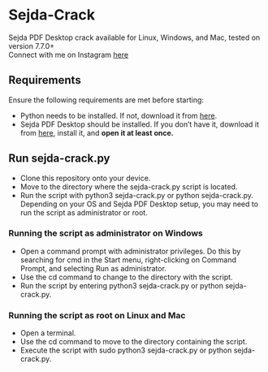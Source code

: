# Sejda-Crack

Sejda PDF Desktop crack available for Linux, Windows, and Mac, tested on version 7.7.0+  
Connect with me on Instagram [here](https://www.instagram.com/alejandrozabadal/)

## Requirements
Ensure the following requirements are met before starting:

- Python needs to be installed. If not, download it from [here](https://www.python.org/downloads/).
- Sejda PDF Desktop should be installed. If you don’t have it, download it from [here](https://www.sejda.com/desktop), install it, and **open it at least once.**

## Run sejda-crack.py
- Clone this repository onto your device.
- Move to the directory where the sejda-crack.py script is located.
- Run the script with python3 sejda-crack.py or python sejda-crack.py. Depending on your OS and Sejda PDF Desktop setup, you may need to run the script as administrator or root.

### Running the script as administrator on Windows
- Open a command prompt with administrator privileges. Do this by searching for cmd in the Start menu, right-clicking on Command Prompt, and selecting Run as administrator.
- Use the cd command to change to the directory with the script.
- Run the script by entering python3 sejda-crack.py or python sejda-crack.py.

### Running the script as root on Linux and Mac
- Open a terminal.
- Use the cd command to move to the directory containing the script.
- Execute the script with sudo python3 sejda-crack.py or python sejda-crack.py.
